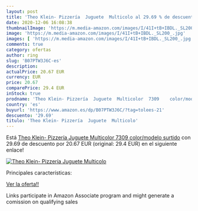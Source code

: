 ```yaml
---
layout: post
title: 'Theo Klein- Pizzería  Juguete  Multicolo al 29.69 % de descuento'
date: 2020-12-06 16:08:38
thumbnailImage: 'https://m.media-amazon.com/images/I/41I+tB+IBDL._SL200_.jpg'
image: 'https://m.media-amazon.com/images/I/41I+tB+IBDL._SL200_.jpg'
images: [ 'https://m.media-amazon.com/images/I/41I+tB+IBDL._SL200_.jpg' ]
comments: true
category: ofertas
author: ring
slug: 'B07PTW3J6C-es'
description:
actualPrice: 20.67 EUR
currency: EUR
price: 20.67
comparePrice: 29.4 EUR
inStock: true
prodname: 'Theo Klein- Pizzería  Juguete  Multicolor  7309    color/modelo surtido'
country: 'es'
buyurl: 'https://www.amazon.es/dp/B07PTW3J6C/?tag=tolees-21'
descuento: '29.69'
titulo: 'Theo Klein- Pizzería  Juguete  Multicolo'
---
```


Está [Theo Klein- Pizzería  Juguete  Multicolor  7309    color/modelo surtido](https://www.amazon.es/dp/B07PTW3J6C/?tag=tolees-21) con 29.69 de descuento por 20.67 EUR (original: 29.4 EUR) en el siguiente enlace!

[![Theo Klein- Pizzería  Juguete  Multicolo](https://m.media-amazon.com/images/I/41I+tB+IBDL._SL200_.jpg)](https://www.amazon.es/dp/B07PTW3J6C/?tag=tolees-21)

Principales características:


[Ver la oferta!!](https://www.amazon.es/dp/B07PTW3J6C/?tag=tolees-21)

Links participate in Amazon Associate program and might generate a comission on qualifying sales


